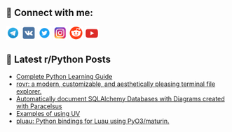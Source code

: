 ## 🔎 Connect with me:
[<img src="https://github.com/bullbesh/bullbesh/blob/main/images/Telegram.png" width="32" height="32" />](https://t.me/bullbesh)
[<img src="https://github.com/bullbesh/bullbesh/blob/main/images/VK.png" width="32" height="32" />](https://vk.com/bullbesh)
[<img src="https://github.com/bullbesh/bullbesh/blob/main/images/Twitter.png" width="32" height="32" />](https://twitter.com/bullbesh1)
[<img src="https://github.com/bullbesh/bullbesh/blob/main/images/Instagram.png" width="32" height="32" />](https://www.instagram.com/bullbesh)
[<img src="https://github.com/bullbesh/bullbesh/blob/main/images/Reddit.png" width="32" height="32" />](https://www.reddit.com/user/bullbesh)
[<img src="https://github.com/bullbesh/bullbesh/blob/main/images/YouTube.png" width="32" height="32" />](https://www.youtube.com/channel/UCtfjRs6uzgq5mfm8S06WTcg)

## 📕 Latest r/Python Posts
<!-- BLOG-POST-LIST:START -->
- [Complete Python Learning Guide](https://www.reddit.com/r/Python/comments/1mxaxzv/complete_python_learning_guide/)
- [rovr: a modern, customizable, and aesthetically pleasing terminal file explorer.](https://www.reddit.com/r/Python/comments/1mx7zzj/rovr_a_modern_customizable_and_aesthetically/)
- [Automatically document SQLAlchemy Databases with Diagrams created with Paracelsus](https://www.reddit.com/r/Python/comments/1mx5xfp/automatically_document_sqlalchemy_databases_with/)
- [Examples of using UV](https://www.reddit.com/r/Python/comments/1mx53x9/examples_of_using_uv/)
- [pluau: Python bindings for Luau using PyO3/maturin.](https://www.reddit.com/r/Python/comments/1mx3tlj/pluau_python_bindings_for_luau_using_pyo3maturin/)
<!-- BLOG-POST-LIST:END -->
